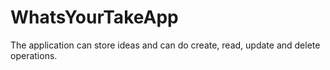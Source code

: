 # WhatsYourTakeApp
The application can store ideas and can do create, read, update and delete operations.
